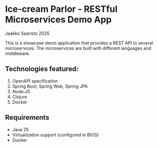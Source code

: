 # Ice-cream Parlor - RESTful Microservices Demo App

Jaakko Saaristo 2025

This is a showcase demo application that provides a REST API to several microservices. The microservices are built with different languages and middleware.

## Technologies featured:

1. OpenAPI specification
2. Spring Boot, Spring Web, Spring JPA
3. Node.JS
4. Clojure
5. Docker

## Requirements

- Java 25
- Virtualization support (configured in BIOS)
- Docker

